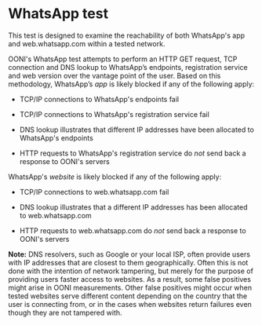 # WhatsApp test

This test is designed to examine the reachability of both WhatsApp's app and
web.whatsapp.com within a tested network.

OONI's WhatsApp test attempts to perform an HTTP GET request, TCP
connection and DNS lookup to WhatsApp’s endpoints, registration service and web
version over the vantage point of the user. Based on this methodology,
WhatsApp’s *app* is likely blocked if any of the following apply:

* TCP/IP connections to WhatsApp's endpoints fail

* TCP/IP connections to WhatsApp's registration service fail

* DNS lookup illustrates that different IP addresses have been allocated to
WhatsApp's endpoints

* HTTP requests to WhatsApp's registration service do *not* send back a response
to OONI's servers

WhatsApp's *website* is likely blocked if any of the following apply:

* TCP/IP connections to web.whatsapp.com fail

* DNS lookup illustrates that a different IP addresses has been allocated to
web.whatsapp.com

* HTTP requests to web.whatsapp.com do *not* send back a response to OONI's
servers

**Note:** DNS resolvers, such as Google or your local ISP, often provide users with
IP addresses that are closest to them geographically. Often this is not done
with the intention of network tampering, but merely for the purpose of providing
users faster access to websites. As a result, some false positives might arise
in OONI measurements. Other false positives might occur when tested websites
serve different content depending on the country that the user is connecting
from, or in the cases when websites return failures even though they are not
tampered with.